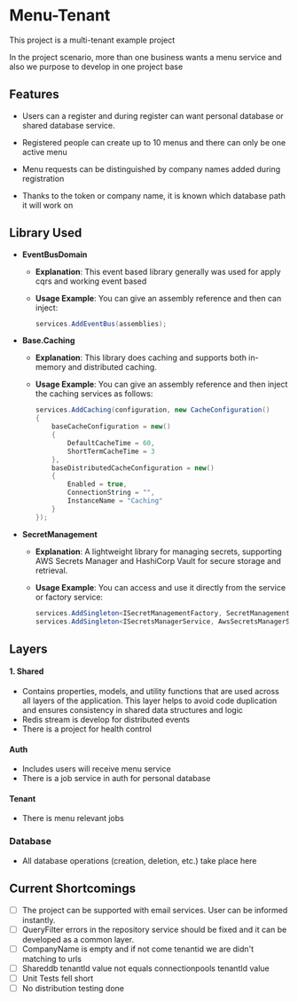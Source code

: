 # Menu-Tenant

This project is a multi-tenant example project

In the project scenario, more than one business wants a menu service and also we purpose to develop in one project base

## Features

- Users can a register and during register can want personal database or shared database service.

- Registered people can create up to 10 menus and there can only be one active menu

- Menu requests can be distinguished by company names added during registration

- Thanks to the token or company name, it is known which database path it will work on

## Library Used

- **EventBusDomain**

  - **Explanation**: This event based library generally was used for apply cqrs and working event based

  - **Usage Example**: You can give an assembly reference and then can inject:
    ```csharp
    services.AddEventBus(assemblies);
    ```

- **Base.Caching**

  - **Explanation**: This library does caching and supports both in-memory and distributed caching.

  - **Usage Example**: You can give an assembly reference and then inject the caching services as follows:
    ```csharp
    services.AddCaching(configuration, new CacheConfiguration()
    {
        baseCacheConfiguration = new()
        {
            DefaultCacheTime = 60,
            ShortTermCacheTime = 3
        },
        baseDistributedCacheConfiguration = new()
        {
            Enabled = true,
            ConnectionString = "",
            InstanceName = "Caching"
        }
    });
    ```

- **SecretManagement**

  - **Explanation**: A lightweight library for managing secrets, supporting AWS Secrets Manager and HashiCorp Vault for secure storage and retrieval.

  - **Usage Example**: You can access and use it directly from the service or factory service:
    ```csharp
    services.AddSingleton<ISecretManagementFactory, SecretManagementFactory>()
    services.AddSingleton<ISecretsManagerService, AwsSecretsManagerService>();
    ```

## Layers

#### 1. **Shared**

- Contains properties, models, and utility functions that are used across all layers of the application. This layer helps to avoid code duplication and ensures consistency in shared data structures and logic
- Redis stream is develop for distributed events
- There is a project for health control

#### Auth

- Includes users will receive menu service
- There is a job service in auth for personal database

#### Tenant

- There is menu relevant jobs

### Database

- All database operations (creation, deletion, etc.) take place here

## Current Shortcomings

- [ ] The project can be supported with email services. User can be informed instantly.
- [ ] QueryFilter errors in the repository service should be fixed and it can be developed as a common layer.
- [ ] CompanyName is empty and if not come tenantid we are didn't matching to urls
- [ ] Shareddb tenantId value not equals connectionpools tenantId value
- [ ] Unit Tests fell short
- [ ] No distribution testing done
